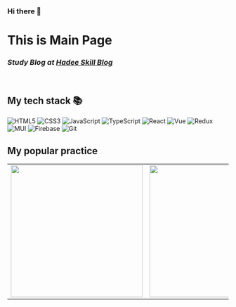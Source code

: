 ### Hi there 👋

<h1>This is Main Page</h1>
<p>
  <em>
    <h3>
      Study Blog at <a href="https://hadee-skill.netlify.app/" target="_blank">Hadee Skill Blog</a>
    </h3>
  </em>
 <p>
   
 <br />
 <h2> My tech stack 📚 </h2>

  ![HTML5](https://img.shields.io/badge/-HTML5-F05032?style=for-the-badge&logo=html5&logoColor=ffffff)
  ![CSS3](https://img.shields.io/badge/-CSS3-007ACC?style=for-the-badge&logo=css3)
  ![JavaScript](https://img.shields.io/badge/-JavaScript-%23F7DF1C?style=for-the-badge&logo=javascript&logoColor=000000&labelColor=%23F7DF1C&color=%23FFCE5A)
  ![TypeScript](https://img.shields.io/badge/-TypeScript-007ACC?style=for-the-badge&logo=typescript&logoColor=white)
  ![React](https://img.shields.io/badge/-React-222222?style=for-the-badge&logo=react)
  ![Vue](https://img.shields.io/badge/Vue-4FC08D.svg?&style=for-the-badge&logo=Vue.js&logoColor=white)
  ![Redux](https://img.shields.io/badge/redux-593d88.svg?style=for-the-badge&logo=redux&logoColor=white)
  ![MUI](https://img.shields.io/badge/MUI-0081CB.svg?style=for-the-badge&logo=mui&logoColor=white)
  ![Firebase](https://img.shields.io/badge/Firebase-039BE5?style=for-the-badge&logo=Firebase&logoColor=white)
  ![Git](https://img.shields.io/badge/-Git-F05032?style=for-the-badge&logo=git&logoColor=ffffff)
 <br/>


 <h2>My popular practice</h2>
 <table>
  <tbody>
    <tr>
      <td>
        <a href="https://hadee-hmm-new-shopping.netlify.app/" target="_blank">
          <img 
            align="center" 
            src="https://user-images.githubusercontent.com/85422934/185584441-b8e66ba3-fbd0-4868-b451-2552467e0323.png" 
            width=300"
           >
        </a>
      </td>
      <td>
        <a href="https://hadee-netflix.netlify.app" target="_blank">
          <img 
            align="center" 
            src="https://user-images.githubusercontent.com/85422934/182275322-26170d75-f46c-48be-a1dd-2ae95b9333d5.png" 
            width="300"
           >
        </a>
      </td>
    </tr>
  </tbody>
</table>
<br/>
